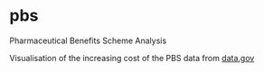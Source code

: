 # pbs
 Pharmaceutical Benefits Scheme Analysis
 
Visualisation of the increasing cost of the PBS
data from [data.gov](https://data.gov.au/dataset/pharmaceutical-benefits-scheme-pbs-anatomical-therapeutic-chemical-report)
